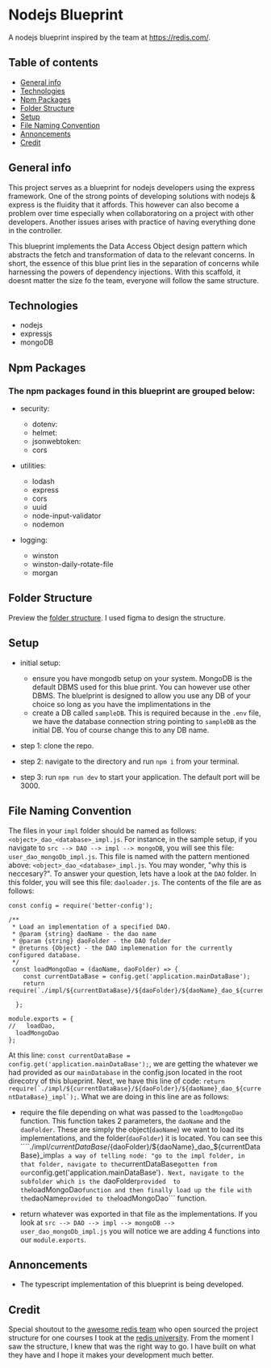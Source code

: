 # Nodejs Blueprint
A nodejs blueprint inspired by the team at https://redis.com/. 

## Table of contents
* [General info](#general-info)
* [Technologies](#technologies)
* [Npm Packages](#npm-packages)
* [Folder Structure](#folder-structure)
* [Setup](#setup)
* [File Naming Convention](#file-naming-convention)
* [Annoncements](#annoncements)
* [Credit](#credit)


## General info
This project serves as a blueprint for nodejs developers using the express framework. One of the strong points of developing solutions with nodejs & express is the fluidity that it affords. This however can also become a problem over time especially when collaboratoring on a project with other developers. Another issues arises with practice of having everything done in the controller. 

This blueprint implements the Data Access Object design pattern which abstracts the fetch and transformation of data to the relevant concerns. In short, the essence of this blue print lies in the separation of concerns while harnessing the powers of dependency injections. With this scaffold, it doesnt matter the size fo the team, everyone will follow the same structure. 
	
## Technologies
* nodejs
* expressjs
* mongoDB

## Npm Packages

### The npm packages found in this blueprint are grouped below:

* security:
    * dotenv:
    * helmet:
    * jsonwebtoken:
    * cors
    
* utilities:
    * lodash
    * express
    * cors
    * uuid
    * node-input-validator
    * nodemon

* logging:
   * winston
   * winston-daily-rotate-file
   * morgan
    

## Folder Structure

Preview the [folder structure](https://www.figma.com/file/dARqutlGSUljTwUDETKCGe/nodejs-blue-print?node-id=0%3A1). I used figma to design the structure.  
	
## Setup

* initial setup: 
   * ensure you have mongodb setup on your system. MongoDB is the default DBMS used for this blue print. You can however use other DBMS. The bluelprint is designed to allow you use any DB of your choice so long as you have the implimentations in the 
   * create a DB called ```sampleDB```. This is required because in the ```.env``` file, we have the database connection string pointing to ```sampleDB``` as the initial DB. You of course change this to any DB name.  
   
* step 1: clone the repo.
* step 2: navigate to the directory and run ```npm i``` from your terminal.
* step 3: run ```npm run dev``` to start your application. The default port will be 3000. 

## File Naming Convention

The files in your ```impl``` folder should be named as follows: ```<object>_dao_<database>_impl.js```. For instance, in the sample setup, if you navigate to ```src --> DAO --> impl --> mongoDB```, you will see this file: ```user_dao_mongoDb_impl.js```. This file is named with the pattern mentioned above: ```<object>_dao_<database>_impl.js```. You may wonder,  "why this is neccesary?". To answer your question, lets have a look at the ```DAO``` folder. In this folder,  you will see this file: ```daoloader.js```. The contents of the file are as follows:

```
const config = require('better-config');

/**
 * Load an implementation of a specified DAO.
 * @param {string} daoName - the dao name
 * @param {string} daoFolder - the DAO folder
 * @returns {Object} - the DAO implemenation for the currently configured database.
 */
 const loadMongoDao = (daoName, daoFolder) => {
    const currentDataBase = config.get('application.mainDataBase');
    return require(`./impl/${currentDataBase}/${daoFolder}/${daoName}_dao_${currentDataBase}_impl`);

  };

module.exports = {
//   loadDao,
  loadMongoDao
};

```
At this line: ```const currentDataBase = config.get('application.mainDataBase');```, we are getting the whatever we had provided as our ```mainDatabase``` in the config.json located in the root direcotry of this blueprint. Next, we have this line of code: ```return require(`./impl/${currentDataBase}/${daoFolder}/${daoName}_dao_${currentDataBase}_impl`);```. What we are doing in this line are as follows: 

* require the file depending on what was passed to the ```loadMongoDao``` function. This function takes 2 parameters, the ```daoName``` and the ```daoFolder```. These are simply the object(```daoName```) we want to load its implementations, and the folder(```daoFolder```) it is located. You can see this ````./impl/${currentDataBase}/${daoFolder}/${daoName}_dao_${currentDataBase}_impl``` as a way of telling node: "go to the impl folder, in that folder, navigate to the ```currentDataBase``` gotten from our ```config.get('application.mainDataBase')```. Next, navigate to the subfolder which is the ```daoFolder``` provided  to the ```loadMongoDao``` function and then finally load up the file with the ```daoName``` provided to the ```loadMongoDao``` function. 

* return whatever was exported in that file as the implementations. If you look at  ```src --> DAO --> impl --> mongoDB --> user_dao_mongoDb_impl.js``` you will notice we are adding  4 functions into our ```module.exports```. 


## Annoncements

* The typescript implementation of this blueprint is being developed. 

## Credit

Special shoutout to the [awesome redis team](https://redis.com/) who open sourced the project structure for one courses I took at the [redis university](https://university.redislabs.com/). From the moment I saw the structure, I knew that was the right way to go. I have built on what they have and I hope it makes your development much better. 

